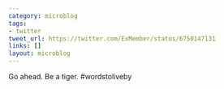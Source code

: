 ```yaml
---
category: microblog
tags:
- twitter
tweet_url: https://twitter.com/ExMember/status/6750147131
links: []
layout: microblog
---
```

Go ahead. Be a tiger. #wordstoliveby
